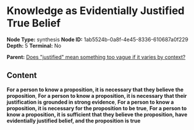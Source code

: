 # Knowledge as Evidentially Justified True Belief

**Node Type:** synthesis
**Node ID:** 1ab5524b-0a8f-4e45-8336-610687a0f229
**Depth:** 5
**Terminal:** No

**Parent:** [Does "justified" mean something too vague if it varies by context?](does-justified-mean-something-too-vague-if-it-varies-by-context-antithesis-2187169d-628a-4bab-a6f0-e3fc17fa9cb2.md)

## Content

**For a person to know a proposition, it is necessary that they believe the proposition**, **For a person to know a proposition, it is necessary that their justification is grounded in strong evidence**, **For a person to know a proposition, it is necessary for the proposition to be true**, **For a person to know a proposition, it is sufficient that they believe the proposition, have evidentially justified belief, and the proposition is true**

